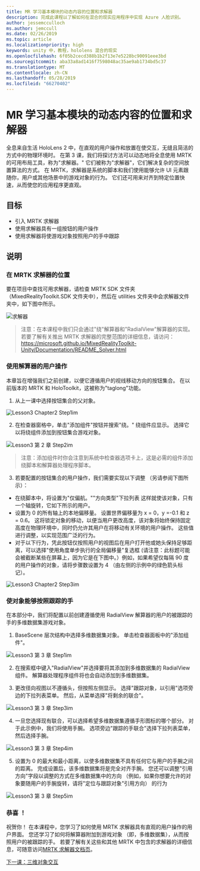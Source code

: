 ```yaml
---
title: MR 学习基本模块的动态内容的位置和求解器
description: 完成此课程以了解如何在混合的现实应用程序中实现 Azure 人脸识别。
author: jessemcculloch
ms.author: jemccull
ms.date: 02/26/2019
ms.topic: article
ms.localizationpriority: high
keywords: unity 中，教程，hololens 混合的现实
ms.openlocfilehash: 6f05b2cecd388b1b2f13e7e5228bc90091eee3bd
ms.sourcegitcommit: aba33a8ad1416f7598048ac35ae9ab1734bd5c37
ms.translationtype: MT
ms.contentlocale: zh-CN
ms.lasthandoff: 05/28/2019
ms.locfileid: "66270402"
---
```

# <a name="mr-learning-base-module---dynamic-content-placement-and-solvers"></a>MR 学习基本模块的动态内容的位置和求解器

全息来自生活 HoloLens 2 中，在直观的用户操作和放置在使交互，无缝且简洁的方式中的物理环境时。 在第 3 课，我们将探讨方法可以动态地将全息使用 MRTK 的可用布局工具，称为"求解器。" 它们被称为"求解器"，它们解决复杂的空间放置算法的方式。 在 MRTK，求解器是系统的脚本和我们使用能够允许 UI 元素跟随你，用户或其他场景中的游戏对象的行为。 它们还可用来对齐到特定位置快速，从而使您的应用程序更直观。 

## <a name="objectives"></a>目标

* 引入 MRTK 求解器
* 使用求解器具有一组按钮的用户操作
* 使用求解器将使游戏对象按照用户的手中跟踪

## <a name="instructions"></a>说明

### <a name="location-of-solvers-in-the-mrtk"></a>在 MRTK 求解器的位置
 要在项目中查找可用求解器，请检查 MRTK SDK 文件夹 （MixedRealityToolkit.SDK 文件夹中），然后在 utilities 文件夹中会求解器文件夹中，如下图中所示。

![求解器](images/lesson3_chapter1_step1im.PNG)

>注意：在本课程中我们只会通过"绕"解算器和"RadialView"解算器的实现。 若要了解有关推出 MRTK 求解器的完整范围的详细信息，请访问： https://microsoft.github.io/MixedRealityToolkit-Unity/Documentation/README_Solver.html

### <a name="use-a-solver-to-follow-the-user"></a>使用解算器的用户操作
本章旨在增强我们之前创建，以便它遵循用户的视线移动方向的按钮集合。 在以前版本的 MRTK 和 HoloToolkit，这被称为"taglong"功能。

1. 从上一课中选择按钮集合的父对象。

![Lesson3 Chapter2 Step1im](images/Lesson3_chapter2_step1im.PNG)

2. 在检查器窗格中，单击"添加组件"按钮并搜索"绕。" 绕组件应显示。 选择它以将绕组件添加到按钮集合游戏对象。

![Lesson3 第 2 章 Step2im](images/Lesson3_Chapter2_step2im.PNG)

>注意：添加组件时你会注意到系统中检查器选项卡上，这是必需的组件添加绕脚本和解算器处理程序脚本。 

3. 若要配置的按钮集合的用户操作，我们需要实现以下调整 （另请参阅下图所示）：
- 在绕脚本中，将设置为"仅偏航。""方向类型"下拉列表 这样就使该对象，只有一个轴旋转，它如下所示的用户。
- 设置为 0 的所有轴上的本地偏移量。 设置世界偏移量为 x = 0，y =-0.1 和 z = 0.6。 这将锁定对象的移动，以便当用户更改高度，该对象将始终保持固定高度在物理环境中，同时仍允许其用户在将移动有关环境的用户操作。 这些值进行调整，以实现范围广泛的行为。
- 对于以下行为，凭此按钮仅按照用户的视图后在用户打开他或她头保持足够距离，可以选择"使用角度单步执行的全局偏移量"复选框 (请注意：此标题可能会被截断某些在屏幕上，因为它是在下图中。）例如，如果希望仅每隔 90 度的用户操作的对象，请将步骤数设置为 4 （由左侧的示例中的绿色箭头标记）。 

![Lesson3 Chapter2 Step3im](images/Lesson3_chapter2_step3im.PNG)

### <a name="enabling-objects-to-follow-tracked-hands"></a>使对象能够按照跟踪的手

在本部分中，我们将配置以前创建遵循使用 RadialView 解算器的用户的被跟踪的手的多维数据集游戏对象。

1. BaseScene 层次结构中选择多维数据集对象。 单击检查器面板中的"添加组件"。 

![Lesson3 第 3 章 Step1im](images/Lesson3_Chapter3_step1im.PNG)

2. 在搜索框中键入"RadialView"并选择要将其添加到多维数据集的 RadialView 组件。 解算器处理程序组件将也会自动添加到多维数据集。

3. 更改径向视图以不遵循头，但按照左侧显示。 选择"跟踪对象，以引用"选项旁边的下拉列表菜单。 然后，从菜单选择"将剩余的联合"。

![Lesson3 第 3 章 Step3im](images/Lesson3_chapter3_step3im.PNG)

4. 一旦您选择现有联合，可以选择希望多维数据集遵循手形图标的哪个部分。 对于此示例中，我们将使用手腕。 选项旁边"跟踪的手联合"选择下拉列表菜单，然后选择手腕。 

![Lesson3 第 3 章 Step4im](images/Lesson3_chapter3_step4im.PNG)

5. 设置为 0 的最大和最小距离，以使多维数据集不具有任何它与用户的手腕之间的距离。 完成设置后，该多维数据集将是完全对齐手腕。 您还可以调整"引用方向"字段以调整的方式在多维数据集中的方向 （例如，如果你想要允许的对象要随用户的手腕旋转，请将"定位与跟踪对象"引用方向） 的行为

![Lesson3 第 3 章 Step5im](images/Lesson3_chapter3_step5im.PNG)

### <a name="congratulations"></a>恭喜 ！
祝贺你！ 在本课程中，您学习了如何使用 MRTK 求解器具有直观的用户操作的用户界面。 您还学习了如何将解算器附加到游戏对象 （即，多维数据集），从而按照用户的被跟踪的手。 若要了解有关这些和其他 MRTK 中包含的求解器的详细信息，可随意访问[MRTK 求解器文档页](https://microsoft.github.io/MixedRealityToolkit-Unity/Documentation/README_Solver.html)。

[下一课：三维对象交互](mrlearning-base-ch4.md)

